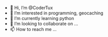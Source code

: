 - 👋 Hi, I’m @CoderTux
- 👀 I’m interested in programming, geocaching
- 🌱 I’m currently learning python
- 💞️ I’m looking to collaborate on ...
- 📫 How to reach me ...

<!---
CoderTux/CoderTux is a ✨ special ✨ repository because its `README.md` (this file) appears on your GitHub profile.
You can click the Preview link to take a look at your changes.
--->
